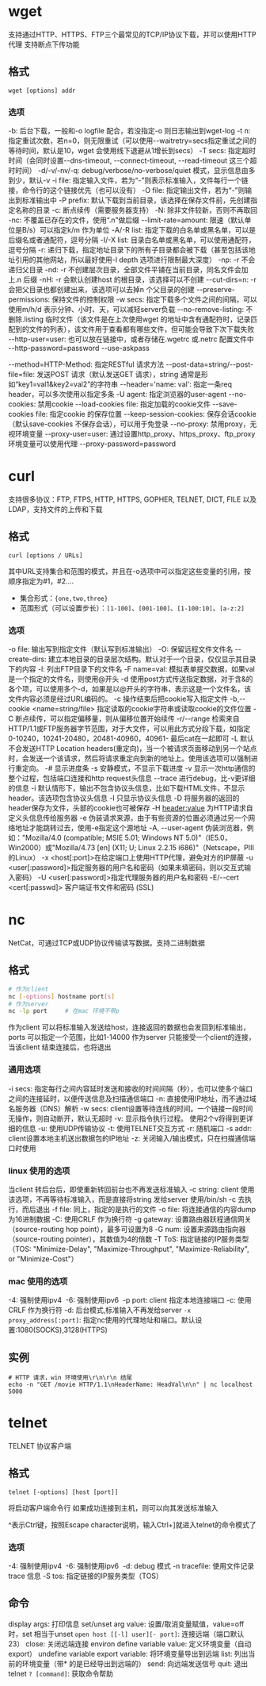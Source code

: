 # wget
支持通过HTTP、HTTPS、FTP三个最常见的TCP/IP协议下载，并可以使用HTTP代理
支持断点下传功能

## 格式
```
wget [options] addr
```

### 选项
-b: 后台下载，一般和-o logfile 配合，若没指定-o 则日志输出到wget-log
-t n: 指定重试次数，若n=0，则无限重试（可以使用--waitretry=secs指定重试之间的等待时间，默认是10，wget 会使用线下退避从1增长到secs）
-T secs: 指定超时时间（会同时设置--dns-timeout, --connect-timeout, --read-timeout 这三个超时时间）
-d/-v/-nv/-q: debug/verbose/no-verbose/quiet 模式，显示信息由多到少，默认-v
-i file: 指定输入文件，若为“-”则表示标准输入，文件每行一个链接，命令行的这个链接优先（也可以没有）
-O file: 指定输出文件，若为“-”则输出到标准输出中
-P prefix: 默认下载到当前目录，该选择在保存文件前，先创建指定名称的目录
-c: 断点续传（需要服务器支持）
-N: 除非文件较新，否则不再取回
-nc: 不覆盖已存在的文件，使用“.n"做后缀
--limit-rate=amount: 限速（默认单位是B/s）可以指定k/m 作为单位
-A/-R list: 指定下载的白名单或黑名单，可以是后缀名或者通配符，逗号分隔
-I/-X list: 目录白名单或黑名单，可以使用通配符，逗号分隔
-r: 递归下载，指定地址目录下的所有子目录都会被下载（甚至包括该地址引用的其他网站，所以最好使用-l depth 选项进行限制最大深度）
-np: -r 不会递归父目录
-nd: -r 不创建层次目录，全部文件平铺在当前目录，同名文件会加上.n 后缀
-nH: -r 会默认创建host 的根目录，该选择可以不创建
--cut-dirs=n: -r 会把父目录也都创建出来，该选项可以去掉n 个父目录的创建
--preserve-permissions: 保持文件的控制权限
-w secs: 指定下载多个文件之间的间隔，可以使用m/h/d 表示分钟、小时、天，可以减轻server负载
--no-remove-listing: 不删除.listing 临时文件（该文件是在上次使用wget 的地址中含有通配符时，记录匹配到的文件的列表），该文件用于查看都有哪些文件，但可能会导致下次下载失败
--http-user=user: 也可以放在链接中，或者存储在.wgetrc 或.netrc 配置文件中
--http-password=password
--use-askpass

--method=HTTP-Method: 指定RESTful 请求方法
--post-data=string/--post-file=file: 发送POST 请求（默认发送GET 请求），string 通常是形如“key1=val1&key2=val2”的字符串
--header='name: val': 指定一条req header，可以多次使用以指定多条
-U agent: 指定浏览器的user-agent
--no-cookies: 禁用cookie
--load-cookies file: 指定加载的cookie文件
--save-cookies file: 指定cookie 的保存位置
--keep-session-cookies: 保存会话cookie（默认save-cookies 不保存会话），可以用于免登录
--no-proxy: 禁用proxy，无视环境变量
--proxy-user=user: 通过设置http_proxy、https_proxy、ftp_proxy 环境变量可以使用代理
--proxy-password=password

# curl
支持很多协议：FTP, FTPS, HTTP, HTTPS, GOPHER, TELNET, DICT, FILE 以及 LDAP，支持文件的上传和下载

## 格式
```
curl [options / URLs]
```
其中URL支持集合和范围的模式，并且在-o选项中可以指定这些变量的引用，按顺序指定为#1，#2....
+ 集合形式：`{one,two,three}`
+ 范围形式（可以设置步长）：`[1-100]`、`[001-100]`、`[1-100:10]`、`[a-z:2]`

### 选项
-o file: 输出写到指定文件（默认写到标准输出）
-O: 保留远程文件文件名
--create-dirs: 建立本地目录的目录层次结构。默认对于一个目录，仅仅显示其目录下的内容
-l: 列出FTP目录下的文件名
-F name=val: 模拟表单提交数据，如果val是一个指定的文件名，则使用@开头
-d 使用post方式传送指定数据，对于含&的各个项，可以使用多个-d，如果是以@开头的字符串，表示这是一个文件名，该文件内容必须是经过URL编码的。
-c <file> 操作结束后把cookie写入指定文件
-b,--cookie <name=string/file> 指定读取的cookie字符串或读取cookie的文件位置
-C 断点续传，可以指定偏移量，则从偏移位置开始续传
-r/--range <range> 检索来自HTTP/1.1或FTP服务器字节范围，对于大文件，可以用此方式分段下载，如指定0-10240，10241-20480，20481-40960，40961- 最后cat在一起即可
-L 默认不会发送HTTP Location headers(重定向)，当一个被请求页面移动到另一个站点时，会发送一个该请求，然后将请求重定向到新的地址上。使用该选项可以强制进行重定向。
-# 显示进度条
-s 安静模式，不显示下载进度
-v 显示一次http通信的整个过程，包括端口连接和http request头信息
--trace <file> 进行debug，比-v更详细的信息
-i 默认情形下，输出不包含协议头信息，比如下载HTML文件，不显示header。该选项包含协议头信息
-I 只显示协议头信息
-D <file> 将服务器的返回的header保存为文件，头部的cookie也可被保存
-H <header:value> 为HTTP请求自定义头信息传给服务器
-e 伪装请求来源，由于有些资源的位置必须通过另一个网络地址才能跳转过去，使用-e指定这个源地址
-A, --user-agent 伪装浏览器，例如："Mozilla/4.0 (compatible; MSIE 5.01; Windows NT 5.0)"（IE5.0，Win2000）或"Mozilla/4.73 [en] (X11; U; Linux 2.2.15 i686)"（Netscape，PIII的Linux）
-x <host[:port]>在给定端口上使用HTTP代理，避免对方的IP屏蔽
-u <user[:password]>指定服务器的用户名和密码（如果未填密码，则以交互式输入密码）
-U <user[:password]>指定代理服务器的用户名和密码
-E/--cert <cert[:passwd]> 客户端证书文件和密码 (SSL)

# nc
NetCat，可通过TCP或UDP协议传输读写数据。支持二进制数据

## 格式
```sh
# 作为client
nc [-options] hostname port[s]
# 作为server
nc -lp port     # 在mac 环境不带p
```
作为client 可以将标准输入发送给host，连接返回的数据也会发回到标准输出，ports 可以指定一个范围，比如1-14000
作为server 只能接受一个client的连接，当该client 结束连接后，也将退出

### 通用选项
-i secs: 指定每行之间内容延时发送和接收的时间间隔（秒），也可以使多个端口之间的连接延时，以便传送信息及扫描通信端口
-n: 直接使用IP地址，而不通过域名服务器（DNS）解析
-w secs: client设置等待连线的时间。一个链接一段时间无操作，则自动断开，默认无超时
-v: 显示指令执行过程。 使用2个v将得到更详细的信息
-u: 使用UDP传输协议
-t: 使用TELNET交互方式
-r: 随机端口
-s addr: client设置本地主机送出数据包的IP地址
-z: 关闭输入/输出模式，只在扫描通信端口时使用

### linux 使用的选项
当client 转后台后，即使重新转回前台也不再发送标准输入
-c string: client 使用该选项，不再等待标准输入，而是直接将string 发给server 使用/bin/sh -c 去执行，而后退出
-f file: 同上，指定的是执行的文件
-o file: 将连接通信的内容dump 为16进制数据
-C: 使用CRLF 作为换行符
-g gateway: 设置路由器跃程通信网关（source-routing hop point），最多可设置为8
-G num: 设置来源路由指向器（source-routing pointer），其数值为4的倍数
-T ToS: 指定链接的IP服务类型（TOS: "Minimize-Delay", "Maximize-Throughput", "Maximize-Reliability", or "Minimize-Cost"）

### mac 使用的选项
-4: 强制使用ipv4 
-6: 强制使用ipv6 
-p port: client 指定本地连接端口
-c: 使用CRLF 作为换行符
-d: 后台模式,标准输入不再发给server
`-x proxy_address[:port]`: 指定nc使用的代理地址和端口。默认设置:1080(SOCKS),3128(HTTPS) 

## 实例
```
# HTTP 请求，win 环境使用\r\n\r\n 结尾
echo -n "GET /movie HTTP/1.1\nHeaderName: HeadVal\n\n" | nc localhost 5000
```


# telnet
TELNET 协议客户端

## 格式
```
telnet [-options] [host [port]]
```
将启动客户端命令行
如果成功连接到主机，则可以向其发送标准输入

^表示Ctrl键，按照Escape character说明，输入Ctrl+]就进入telnet的命令模式了

### 选项
-4: 强制使用ipv4 
-6: 强制使用ipv6 
-d: debug 模式
-n tracefile: 使用文件记录trace 信息
-S tos: 指定链接的IP服务类型（TOS）

## 命令
display args: 打印信息
set/unset arg value: 设置/取消变量赋值，value=off 时，set 相当于unset
`open host [[-l] user][- port]`: 连接远端（端口默认23）
close: 关闭远端连接
environ
    define variable value: 定义环境变量（自动export）
    undefine variable
    export variable: 将环境变量导出到远端
    list: 列出当前的环境变量（带* 的是已经导出到远端的）
send: 向远端发送信号
quit: 退出telnet
`? [command]`: 获取命令帮助
